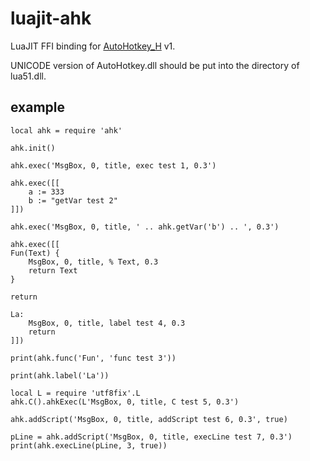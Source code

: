 # luajit-ahk
LuaJIT FFI binding for [AutoHotkey_H](https://hotkeyit.github.io/v2/) v1.

UNICODE version of AutoHotkey.dll should be put into the directory of lua51.dll.

## example

```
local ahk = require 'ahk'

ahk.init()

ahk.exec('MsgBox, 0, title, exec test 1, 0.3')

ahk.exec([[
    a := 333
    b := "getVar test 2"
]])

ahk.exec('MsgBox, 0, title, ' .. ahk.getVar('b') .. ', 0.3')

ahk.exec([[
Fun(Text) {
    MsgBox, 0, title, % Text, 0.3
    return Text
}

return

La:
    MsgBox, 0, title, label test 4, 0.3
    return
]])

print(ahk.func('Fun', 'func test 3'))

print(ahk.label('La'))

local L = require 'utf8fix'.L
ahk.C().ahkExec(L'MsgBox, 0, title, C test 5, 0.3')

ahk.addScript('MsgBox, 0, title, addScript test 6, 0.3', true)

pLine = ahk.addScript('MsgBox, 0, title, execLine test 7, 0.3')
print(ahk.execLine(pLine, 3, true))
```
